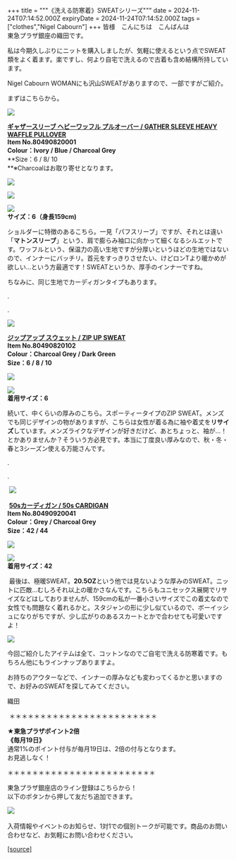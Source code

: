 +++
title = """《洗える防寒着》SWEATシリーズ"""
date = 2024-11-24T07:14:52.000Z
expiryDate = 2024-11-24T07:14:52.000Z
tags = ["clothes","Nigel Cabourn"]
+++
皆様　こんにちは　こんばんは  
東急プラザ銀座の織田です。

私は今期久しぶりにニットを購入しましたが、気軽に使えるという点でSWEAT類をよく着ます。楽ですし、何より自宅で洗えるので古着も含め結構所持しています。

Nigel Cabourn WOMANにも沢山SWEATがありますので、一部ですがご紹介。

まずはこちらから。

![](https://cdn.shopify.com/s/files/1/0094/9295/5196/files/IMG_7089_480x480.jpg?v=1732271514)

[**ギャザースリーブ ヘビーワッフル プルオーバー / GATHER SLEEVE HEAVY WAFFLE PULLOVER**](https://cabourn.jp/products/80490820001?_pos=17&_fid=cefd0aa7b&_ss=c)  
**Item No.80490820001**  
**Colour：Ivory / Blue / Charcoal Grey**  
**Size：6 / 8/ 10  
**※Charcoalはお取り寄せとなります。

![](https://cdn.shopify.com/s/files/1/0094/9295/5196/files/IMG_7057_33bab800-a04d-424c-96a4-4c55273012ca_480x480.jpg?v=1732270024)

![](https://cdn.shopify.com/s/files/1/0094/9295/5196/files/IMG_7061_15582ad2-6c11-4629-b6fd-c371764b362a_480x480.jpg?v=1732270024)

![](https://cdn.shopify.com/s/files/1/0094/9295/5196/files/IMG_7068_2dfd800b-99d5-4106-8026-5dae9083764a_480x480.jpg?v=1732270025)  
**サイズ：6（身長159cm)**

ショルダーに特徴のあるこちら。一見「パフスリーブ」ですが、それとは違い「**マトンスリーブ**」という、肩で膨らみ袖口に向かって細くなるシルエットです。ワッフルという、保温力の高い生地ですが分厚いというほどの生地ではないので、インナーにバッチリ。首元をすっきりさせたい、けどロンTより暖かめが欲しい…という方最適です！SWEATというか、厚手のインナーですね。

ちなみに、同じ生地でカーディガンタイプもあります。

.

.

![](https://cdn.shopify.com/s/files/1/0094/9295/5196/files/IMG_7138_480x480.jpg?v=1732421438)

[**ジップアップ スウェット / ZIP UP SWEAT**](https://cabourn.jp/products/80490820102?_pos=7&_fid=cefd0aa7b&_ss=c)  
**Item No.80490820102**  
**Colour：Charcoal Grey / Dark Green**  
**Size：6 / 8 / 10**

![](https://cdn.shopify.com/s/files/1/0094/9295/5196/files/IMG_7183_480x480.jpg?v=1732432258)

![](https://cdn.shopify.com/s/files/1/0094/9295/5196/files/IMG_7254_c9b3b1d5-4037-417f-b433-ee3b32897fcb_480x480.jpg?v=1732432257)  
**着用サイズ：6**

続いて、中くらいの厚みのこちら。スポーティータイプのZIP SWEAT。メンズでも同じデザインの物がありますが、こちらは女性が着る為に袖や着丈を**リサイズ**しています。メンズライクなデザインが好きだけど、あとちょっと、袖が…！とかありませんか？そういう方必見です。本当に丁度良い厚みなので、秋・冬・春と3シーズン使える万能さんです。

.

.

 ![](https://cdn.shopify.com/s/files/1/0094/9295/5196/files/IMG_7143_977613ee-15e3-472e-85f8-e23ab4a11c60_480x480.jpg?v=1732421439)

 [**50sカーディガン / 50s CARDIGAN**](https://cabourn.jp/products/80490920041?_pos=5&_fid=cefd0aa7b&_ss=c)  
**Item No.80490920041**  
**Colour：Grey / Charcoal Grey**  
**Size：42 / 44**

![](https://cdn.shopify.com/s/files/1/0094/9295/5196/files/IMG_6424_480x480.jpg?v=1731405927)

![](https://cdn.shopify.com/s/files/1/0094/9295/5196/files/IMG_6422_59351e69-66b1-445a-b7d6-23097b97c436_480x480.jpg?v=1731405926)  
**着用サイズ：42**

 最後は、極暖SWEAT。**20.5OZ**という他では見ないような厚みのSWEAT。ニットに匹敵…むしろそれ以上の暖かさなんです。こちらもユニセックス展開でリサイズなどはしておりませんが、159cmの私が一番小さいサイズでこの着丈なので女性でも問題なく着れるかと。スタジャンの形に少し似ているので、ボーイッシュになりがちですが、少し広がりのあるスカートとかで合わせても可愛いですよ！

![](https://cdn.shopify.com/s/files/1/0094/9295/5196/files/IMG_7096_480x480.jpg?v=1732418446)

今回ご紹介したアイテムは全て、コットンなのでご自宅で洗える防寒着です。もちろん他にもラインナップありますよ。

お持ちのアウターなどで、インナーの厚みなども変わってくるかと思いますので、お好みのSWEATを探してみてください。

織田

 ＊＊＊＊＊＊＊＊＊＊＊＊＊＊＊＊＊＊＊＊＊＊＊＊  
  
**★東急プラザポイント2倍  
《毎月19日》**  
通常1%のポイント付与が毎月19日は、2倍の付与となります。  
お見逃しなく！

＊＊＊＊＊＊＊＊＊＊＊＊＊＊＊＊＊＊＊＊＊＊＊＊

東急プラザ銀座店のライン登録はこちらから！  
以下のボタンから押して友だち追加できます。 

[![](https://scdn.line-apps.com/n/line_add_friends/btn/ja.png)](https://lin.ee/BYB8FHk) 

入荷情報やイベントのお知らせ、1対1での個別トークが可能です。商品のお問い合わせなど、お気軽にお問い合わせください。

[[source]](https://cabourn.jp/blogs/shop-info/toukyu20241124)
